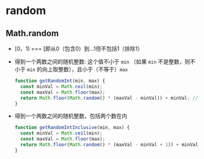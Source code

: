 # random

## Math.random

+ [0，1) === [即从0（包含0）到...1但不包括1（排除1）

+ 得到一个两数之间的随机整数: 这个值不小于 `min` （如果 `min` 不是整数，则不小于 `min` 的向上取整数），且小于（不等于）`max`

  ```js
  function getRandomInt(min, max) {
    const minVal = Math.ceil(min);
    const maxVal = Math.floor(max);
    return Math.floor(Math.random() * (maxVal - minVal)) + minVal; //不含最大值，含最小值
  }
  ```

+ 得到一个两数之间的随机整数，包括两个数在内

  ```js
  function getRandomIntInclusive(min, max) {
    const minVal = Math.ceil(min);
    const maxVal = Math.floor(max);
    return Math.floor(Math.random() * (maxVal - minVal + 1)) + minVal; //含最大值，含最小值
  }
  ```
